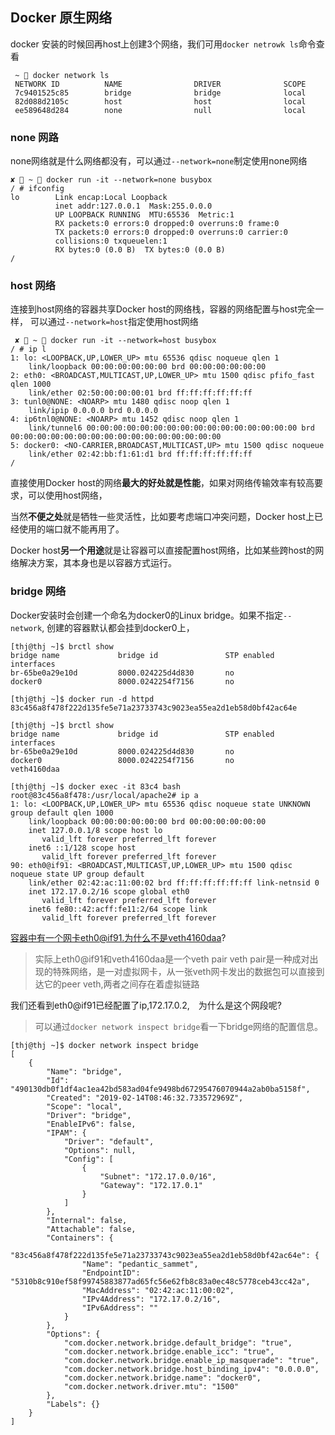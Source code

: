 ## Docker 原生网络
docker 安装的时候回再host上创建3个网络，我们可用`docker netrowk ls`命令查看

```
 ~  docker network ls
 NETWORK ID          NAME                DRIVER              SCOPE
 7c9401525c85        bridge              bridge              local
 82d088d2105c        host                host                local
 ee589648d284        none                null                local
```

### none 网路
none网络就是什么网络都没有，可以通过`--network=none`制定使用none网络

```
✘  ~  docker run -it --network=none busybox
/ # ifconfig
lo        Link encap:Local Loopback
          inet addr:127.0.0.1  Mask:255.0.0.0
          UP LOOPBACK RUNNING  MTU:65536  Metric:1
          RX packets:0 errors:0 dropped:0 overruns:0 frame:0
          TX packets:0 errors:0 dropped:0 overruns:0 carrier:0
          collisions:0 txqueuelen:1
          RX bytes:0 (0.0 B)  TX bytes:0 (0.0 B)
/ 
```

### host 网络
连接到host网络的容器共享Docker host的网络栈，容器的网络配置与host完全一样，
可以通过`--network=host`指定使用host网络

```
 ✘  ~  docker run -it --network=host busybox
/ # ip l
1: lo: <LOOPBACK,UP,LOWER_UP> mtu 65536 qdisc noqueue qlen 1
    link/loopback 00:00:00:00:00:00 brd 00:00:00:00:00:00
2: eth0: <BROADCAST,MULTICAST,UP,LOWER_UP> mtu 1500 qdisc pfifo_fast qlen 1000
    link/ether 02:50:00:00:00:01 brd ff:ff:ff:ff:ff:ff
3: tunl0@NONE: <NOARP> mtu 1480 qdisc noop qlen 1
    link/ipip 0.0.0.0 brd 0.0.0.0
4: ip6tnl0@NONE: <NOARP> mtu 1452 qdisc noop qlen 1
    link/tunnel6 00:00:00:00:00:00:00:00:00:00:00:00:00:00:00:00 brd 00:00:00:00:00:00:00:00:00:00:00:00:00:00:00:00
5: docker0: <NO-CARRIER,BROADCAST,MULTICAST,UP> mtu 1500 qdisc noqueue
    link/ether 02:42:bb:f1:61:d1 brd ff:ff:ff:ff:ff:ff
/
```
直接使用Docker host的网络**最大的好处就是性能**，如果对网络传输效率有较高要求，可以使用host网络，

当然**不便之处**就是牺牲一些灵活性，比如要考虑端口冲突问题，Docker host上已经使用的端口就不能再用了。

Docker host**另一个用途**就是让容器可以直接配置host网络，比如某些跨host的网络解决方案，其本身也是以容器方式运行。

### bridge 网络
Docker安装时会创建一个命名为docker0的Linux bridge。如果不指定`--network`, 创建的容器默认都会挂到docker0上，
```
[thj@thj ~]$ brctl show
bridge name             bridge id               STP enabled     interfaces
br-65be0a29e10d         8000.024225d4d830       no
docker0                 8000.0242254f7156       no

[thj@thj ~]$ docker run -d httpd
83c456a8f478f222d135fe5e71a23733743c9023ea55ea2d1eb58d0bf42ac64e

[thj@thj ~]$ brctl show
bridge name             bridge id               STP enabled     interfaces
br-65be0a29e10d         8000.024225d4d830       no
docker0                 8000.0242254f7156       no              veth4160daa

[thj@thj ~]$ docker exec -it 83c4 bash
root@83c456a8f478:/usr/local/apache2# ip a
1: lo: <LOOPBACK,UP,LOWER_UP> mtu 65536 qdisc noqueue state UNKNOWN group default qlen 1000
    link/loopback 00:00:00:00:00:00 brd 00:00:00:00:00:00
    inet 127.0.0.1/8 scope host lo
       valid_lft forever preferred_lft forever
    inet6 ::1/128 scope host
       valid_lft forever preferred_lft forever
90: eth0@if91: <BROADCAST,MULTICAST,UP,LOWER_UP> mtu 1500 qdisc noqueue state UP group default
    link/ether 02:42:ac:11:00:02 brd ff:ff:ff:ff:ff:ff link-netnsid 0
    inet 172.17.0.2/16 scope global eth0
       valid_lft forever preferred_lft forever
    inet6 fe80::42:acff:fe11:2/64 scope link
       valid_lft forever preferred_lft forever
```

容器中有一个网卡eth0@if91.为什么不是veth4160daa?
> 实际上eth0@if91和veth4160daa是一个veth pair
> veth pair是一种成对出现的特殊网络，是一对虚拟网卡，从一张veth网卡发出的数据包可以直接到达它的peer veth,两者之间存在着虚拟链路


我们还看到eth0@if91已经配置了ip,172.17.0.2,　为什么是这个网段呢?
> 可以通过`docker network inspect bridge`看一下bridge网络的配置信息。

```
[thj@thj ~]$ docker network inspect bridge
[
    {
        "Name": "bridge",
        "Id": "490130db0f1df4ac1ea42bd583ad04fe9498bd67295476070944a2ab0ba5158f",
        "Created": "2019-02-14T08:46:32.733572969Z",
        "Scope": "local",
        "Driver": "bridge",
        "EnableIPv6": false,
        "IPAM": {
            "Driver": "default",
            "Options": null,
            "Config": [
                {
                    "Subnet": "172.17.0.0/16",
                    "Gateway": "172.17.0.1"
                }
            ]
        },
        "Internal": false,
        "Attachable": false,
        "Containers": {
            "83c456a8f478f222d135fe5e71a23733743c9023ea55ea2d1eb58d0bf42ac64e": {
                "Name": "pedantic_sammet",
                "EndpointID": "5310b8c910ef58f99745883877ad65fc56e62fb8c83a0ec48c5778ceb43cc42a",
                "MacAddress": "02:42:ac:11:00:02",
                "IPv4Address": "172.17.0.2/16",
                "IPv6Address": ""
            }
        },
        "Options": {
            "com.docker.network.bridge.default_bridge": "true",
            "com.docker.network.bridge.enable_icc": "true",
            "com.docker.network.bridge.enable_ip_masquerade": "true",
            "com.docker.network.bridge.host_binding_ipv4": "0.0.0.0",
            "com.docker.network.bridge.name": "docker0",
            "com.docker.network.driver.mtu": "1500"
        },
        "Labels": {}
    }
]
```
